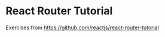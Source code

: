React Router Tutorial
=====================

Exercises from https://github.com/reactjs/react-router-tutorial

